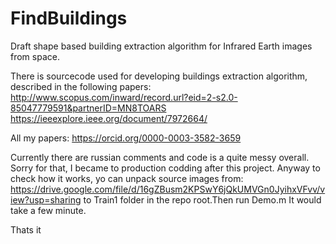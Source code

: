 # FindBuildings
Draft shape based building extraction algorithm for Infrared Earth images from space.

There is sourcecode used for developing buildings extraction algorithm, described in the following papers:
http://www.scopus.com/inward/record.url?eid=2-s2.0-85047779591&partnerID=MN8TOARS
https://ieeexplore.ieee.org/document/7972664/

All my papers:
https://orcid.org/0000-0003-3582-3659

Currently there are russian comments and code is a quite messy overall.
Sorry for that, I became to production codding after this project.
Anyway to check how it works, yo can unpack source images from:
https://drive.google.com/file/d/16gZBusm2KPSwY6jQkUMVGn0JyihxVFvv/view?usp=sharing
to Train1 folder in the repo root.Then run Demo.m
It would take a few minute.

Thats it
